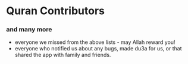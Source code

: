 Quran Contributors
==========================

### and many more
* everyone we missed from the above lists - may Allah reward you!
* everyone who notified us about any bugs, made du3a for us, or that shared the app with family and friends.
